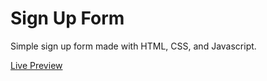 # Sign Up Form
<p>Simple sign up form made with HTML, CSS, and Javascript.</p>
<a href="https://mrgochu.github.io/sign-up-form/">Live Preview</a>

